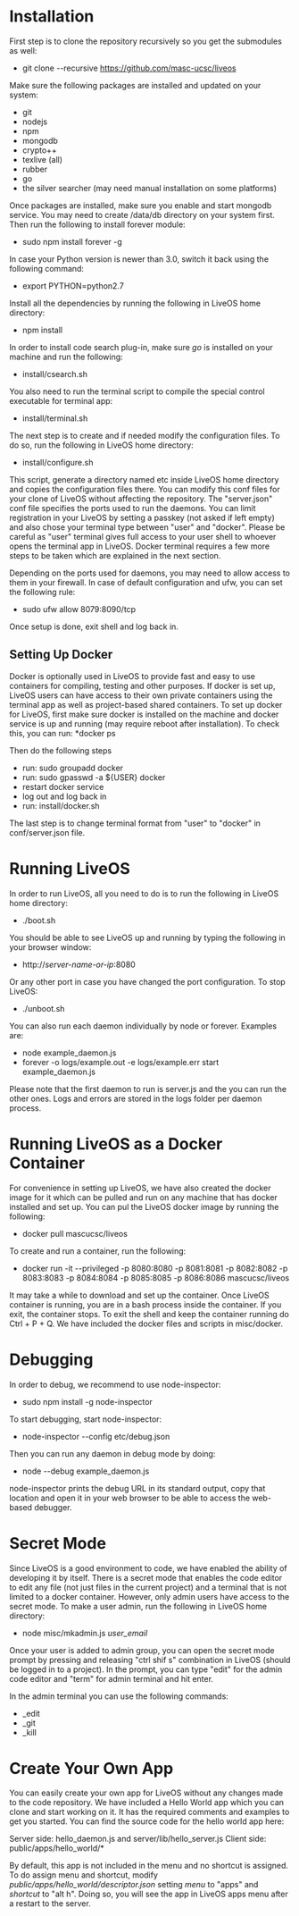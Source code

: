 Installation
=============
First step is to clone the repository recursively so you get the submodules as well:
* git clone --recursive https://github.com/masc-ucsc/liveos

Make sure the following packages are installed and updated on your system:
* git
* nodejs
* npm
* mongodb
* crypto++
* texlive (all)
* rubber
* go
* the silver searcher (may need manual installation on some platforms)

Once packages are installed, make sure you enable and start mongodb service. You may need to create /data/db directory on your system first. Then run the following to install forever module:
* sudo npm install forever -g

In case your Python version is newer than 3.0, switch it back using the following command:
* export PYTHON=python2.7

Install all the dependencies by running the following in LiveOS home directory:
* npm install

In order to install code search plug-in, make sure *go* is installed on your machine and run the following:
* install/csearch.sh

You also need to run the terminal script to compile the special control executable for terminal app:
* install/terminal.sh

The next step is to create and if needed modify the configuration files. To do so, run the following in LiveOS home directory:
* install/configure.sh

This script, generate a directory named etc inside LiveOS home directory and copies the configuration files there. You can modify this conf files for your clone of LiveOS without affecting the repository. The "server.json" conf file specifies the ports used to run the daemons. You can limit registration in your LiveOS by setting a passkey (not asked if left empty) and also chose your terminal type between "user" and "docker". Please be careful as "user" terminal gives full access to your user shell to whoever opens the terminal app in LiveOS. Docker terminal requires a few more steps to be taken which are explained in the next section.

Depending on the ports used for daemons, you may need to allow access to them in your firewall. In case of default configuration and ufw, you can set the following rule:
* sudo ufw allow 8079:8090/tcp

Once setup is done, exit shell and log back in.


Setting Up Docker
-----------------
Docker is optionally used in LiveOS to provide fast and easy to use containers for compiling, testing and other purposes. If docker is set up, LiveOS users can have access to their own private containers using the terminal app as well as project-based shared containers. To set up docker for LiveOS, first make sure docker is installed on the machine and docker service is up and running (may require reboot after installation). To check this, you can run:
*docker ps

Then do the following steps
* run: sudo groupadd docker
* run: sudo gpasswd -a ${USER} docker
* restart docker service
* log out and log back in
* run: install/docker.sh

The last step is to change terminal format from "user" to "docker" in conf/server.json file.


Running LiveOS
===============
In order to run LiveOS, all you need to do is to run the following in LiveOS home directory:
* ./boot.sh

You should be able to see LiveOS up and running by typing the following in your browser window:
* http://*server-name-or-ip*:8080

Or any other port in case you have changed the port configuration. To stop LiveOS:
* ./unboot.sh

You can also run each daemon individually by node or forever. Examples are:
* node example_daemon.js
* forever -o logs/example.out -e logs/example.err start example_daemon.js

Please note that the first daemon to run is server.js and the you can run the other ones. Logs and errors are stored in the logs folder per daemon process.


Running LiveOS as a Docker Container
====================================
For convenience in setting up LiveOS, we have also created the docker image for it which can be pulled and run on any machine that has docker installed and set up. You can pul the LiveOS docker image by running the following:
* docker pull mascucsc/liveos

To create and run a container, run the following:
* docker run -it --privileged -p 8080:8080 -p 8081:8081 -p 8082:8082 -p 8083:8083 -p 8084:8084 -p 8085:8085 -p 8086:8086 mascucsc/liveos

It may take a while to download and set up the container. Once LiveOS container is running, you are in a bash process inside the container. If you exit, the container stops. To exit the shell and keep the container running do Ctrl + P + Q. We have included the docker files and scripts  in misc/docker.


Debugging
==========
In order to debug, we recommend to use node-inspector:
* sudo npm install -g node-inspector

To start debugging, start node-inspector:
* node-inspector --config etc/debug.json

Then you can run any daemon in debug mode by doing:
* node --debug example_daemon.js

node-inspector prints the debug URL in its standard output, copy that location and open it in your web browser to be able to access the web-based debugger.


Secret Mode
===========
Since LiveOS is a good environment to code, we have enabled the ability of developing it by itself. There is a secret mode that enables the code editor to edit any file (not just files in the current project) and a terminal that is not limited to a docker container. However, only admin users have access to the secret mode. To make a user admin, run the following in LiveOS home directory:
* node misc/mkadmin.js *user_email*

Once your user is added to admin group, you can open the secret mode prompt by pressing and releasing "ctrl shif s" combination in LiveOS (should be logged in to a project). In the prompt, you can type "edit" for the admin code editor and "term" for admin terminal and hit enter.

In the admin terminal you can use the following commands:
* _edit
* _git 
* _kill


Create Your Own App
===================
You can easily create your own app for LiveOS without any changes made to the code repository. We have included a Hello World app which you can clone and start working on it. It has the required comments and examples to get you started. You can find the source code for the hello world app here:

Server side: hello_daemon.js and server/lib/hello_server.js
Client side: public/apps/hello_world/*

By default, this app is not included in the menu and no shortcut is assigned. To do assign menu and shortcut, modify *public/apps/hello_world/descriptor.json* setting *menu* to "apps" and *shortcut* to "alt h". Doing so, you will see the app in LiveOS apps menu after a restart to the server.
